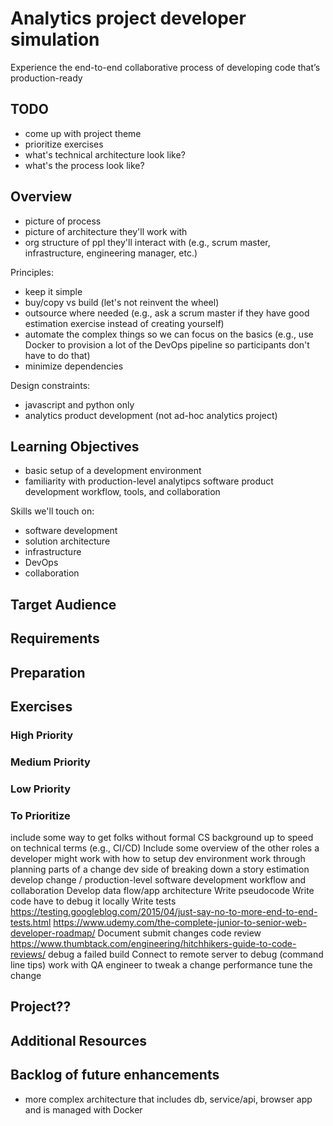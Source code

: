 # Analytics project developer simulation

Experience the end-to-end collaborative process of developing code that’s production-ready

## TODO

- come up with project theme
- prioritize exercises
- what's technical architecture look like?
- what's the process look like?

## Overview

- picture of process
- picture of architecture they'll work with
- org structure of ppl they'll interact with  (e.g., scrum master, infrastructure, engineering manager, etc.)

Principles:
- keep it simple
- buy/copy vs build (let's not reinvent the wheel)
- outsource where needed (e.g., ask a scrum master if they have good estimation exercise instead of creating yourself)
- automate the complex things so we can focus on the basics (e.g., use Docker to provision a lot of the DevOps pipeline so participants don't have to do that)
- minimize dependencies

Design constraints:
- javascript and python only
- analytics product development (not ad-hoc analytics project)


## Learning Objectives

- basic setup of a development environment
- familiarity with production-level analytipcs software product development workflow, tools, and collaboration

Skills we'll touch on:
- software development
- solution architecture
- infrastructure
- DevOps
- collaboration


## Target Audience


## Requirements


## Preparation


## Exercises

### High Priority


### Medium Priority


### Low Priority


### To Prioritize

include some way to get folks without formal CS background up to speed on technical terms (e.g., CI/CD)
Include some overview of the other roles a developer might work with
how to setup dev environment
work through planning parts of a change
dev side of breaking down a story
estimation
develop change / production-level software development workflow and collaboration
Develop data flow/app architecture
Write pseudocode
Write code
have to debug it locally
Write tests
https://testing.googleblog.com/2015/04/just-say-no-to-more-end-to-end-tests.html
https://www.udemy.com/the-complete-junior-to-senior-web-developer-roadmap/
Document
submit changes
code review
https://www.thumbtack.com/engineering/hitchhikers-guide-to-code-reviews/
debug a failed build
Connect to remote server to debug
(command line tips)
work with QA engineer to tweak a change
performance tune the change



## Project??


## Additional Resources

## Backlog of future enhancements

- more complex architecture that includes db, service/api, browser app and is managed with Docker

